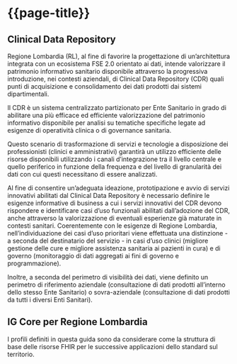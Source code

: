 # {{page-title}}

## Clinical Data Repository
Regione Lombardia (RL), al fine di favorire la progettazione di un’architettura integrata con un ecosistema FSE 2.0 orientato ai dati, intende valorizzare il patrimonio informativo sanitario disponibile attraverso la progressiva introduzione, nei contesti aziendali, di Clinical Data Repository (CDR) quali punti di acquisizione e consolidamento dei dati prodotti dai sistemi dipartimentali. 

Il CDR è un sistema centralizzato partizionato per Ente Sanitario in grado di abilitare una più efficace ed efficiente valorizzazione del patrimonio informativo disponibile per analisi su tematiche specifiche legate ad esigenze di operatività clinica o di governance sanitaria.

Questo scenario di trasformazione di servizi e tecnologie a disposizione dei professionisti (clinici e amministrativi) garantirà un utilizzo efficiente delle risorse disponibili utilizzando i canali d’integrazione tra il livello centrale e quello periferico in funzione della frequenza e del livello di granularità dei dati con cui questi necessitano di essere analizzati.

Al fine di consentire un’adeguata ideazione, prototipazione e avvio di servizi innovativi abilitati dal Clinical Data Repository è necessario definire le esigenze informative di business a cui i servizi innovativi del CDR devono rispondere e identificare casi d’uso funzionali abilitati dall’adozione del CDR, anche attraverso la valorizzazione di eventuali esperienze già maturate in contesti sanitari. Coerentemente con le esigenze di Regione Lombardia, nell’individuazione dei casi d’uso prioritari viene effettuata una distinzione - a seconda del destinatario del servizio - in casi d’uso clinici (migliore gestione delle cure e migliore assistenza sanitaria ai pazienti in cura) e di governo (monitoraggio di dati aggregati ai fini di governo e programmazione). 

Inoltre, a seconda del perimetro di visibilità dei dati, viene definito un perimetro di riferimento aziendale (consultazione di dati prodotti all’interno dello stesso Ente Sanitario) o sovra-aziendale (consultazione di dati prodotti da tutti i diversi Enti Sanitari).

## IG Core per Regione Lombardia
I profili definiti in questa guida sono da considerare come la struttura di base delle risorse FHIR per le successive applicazioni dello standard sul territorio.